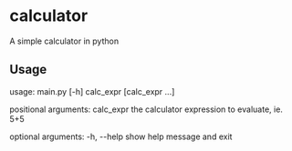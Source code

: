# calculator
A simple calculator in python

## Usage

usage: main.py [-h] calc_expr [calc_expr ...]

positional arguments:
  calc_expr   the calculator expression to evaluate, ie. 5+5

optional arguments:
  -h, --help  show help message and exit
